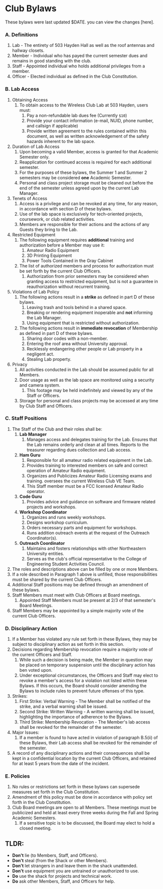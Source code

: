 # Club Bylaws

These bylaws were last updated $DATE. you can view the changes [here].

### A. Definitions
1. Lab - The entirety of 503 Hayden Hall as well as the roof antennas and hallway closets.
2. Member - Individual who has payed the current semester dues and remains in good standing with the club.
3. Staff - Appointed individual who holds additional privileges from a member.
4. Officer - Elected individual as defined in the Club Constitution.

### B. Lab Access
1. Obtaining Access
    1. To obtain access to the Wireless Club Lab at 503 Hayden, users must:
        1. Pay a non-refundable lab dues fee (Currently `$10`)
        2. Provide your contact information (e-mail, NUID, phone number, and callsign if applicable)
        3. Provide written agreement to the rules contained within this document, as well as written acknowledgement of the safety hazards inherent to the lab space.
2. Duration of Lab Access
    1. Upon becoming a valid Member, access is granted for that Academic Semester only.
    2. Reapplication for continued access is required for each additional semester.
    3. For the purposes of these bylaws, the Summer 1 and Summer 2 semesters may be considered **one** Academic Semester.
    4. Personal and class project storage must be cleaned out before the end of the semester unless agreed upon by the current Lab Manager.
3. Tenets of Access
    1. Access is a privilege and can be revoked at any time, for any reason, in accordance with section D of these bylaws.
    2. Use of the lab space is exclusively for tech-oriented projects, coursework, or club related activities.
    3. Members are responsible for their actions and the actions of any Guests they bring to the Lab.
4. Restricted Equipment
    1. The following equipment requires **additional** training and authorization before a Member may use it:
        1. Amateur Radio Equipment
        2. 3D Printing Equipment
        3. Power Tools Contained in the Gray Cabinet
    2. The list of authorized members and process for authorization must be set forth by the current Club Officers.
        1. Authorization from prior semesters may be considered when granting access to restricted equipment, but is not a guarantee in reauthorization without recurrent training.
5. Violations of Lab Policy
    1. The following actions result in a **strike** as defined in part D of these bylaws.
        1. Leaving trash and tools behind in a shared space.
        2. Breaking or rendering equipment inoperable and **not** informing the Lab Manager.
        3. Using equipment that is restricted without authorization.
    2. The following actions result in **immediate revocation** of Membership as defined in part D of these bylaws.
        1. Sharing door codes with a non-member.
        2. Entering the roof area without University approval.
        3. Recklessly endangering other people or Lab property in a negligent act.
        4. Stealing Lab property.
6. Privacy
    1. All activities conducted in the Lab should be assumed public for all Members.
    2. Door usage as well as the lab space are monitored using a security and camera system.
        1. This footage may be held indefinitely and viewed by any of the Staff or Officers.
    3. Storage for personal and class projects may be accessed at any time by Club Staff and Officers.

### C. Staff Positions
1. The Staff of the Club and their roles shall be:
    1. **Lab Manager**
        1. Manages access and delegates training for the Lab. Ensures that the Lab remains orderly and clean at all times. Reports to the treasurer regarding dues collection and Lab access.
    2. **Ham Guru**
        1. Responsible for all amateur radio related equipment in the Lab.
        2. Provides training to interested members on safe and correct operation of Amateur Radio equipment.
        3. Organizes and Publicizes Amateur Radio Licensing exams and training. oversees the current Wireless Club VE Team.
        3. This Staff member must be a FCC licensed Amateur Radio operator.
    3. **Code Guru**
        1. Provides advice and guidance on software and firmware related projects and workshops.
    4. **Workshop Coordinator**
        1. Organizes and runs weekly workshops.
        2. Designs workshop curriculum.
        3. Orders necessary parts and equipment for workshops.
        4. Runs addition outreach events at the request of the Outreach Coordinator(s).
    5. **Outreach Coordinator**
        1. Maintains and fosters relationships with other Northeastern University entities.
        2. Serves as the club's official representative to the College of Engineering Student Activities Council.
2. The roles and descriptions above can be filled by one or more Members.
3. If a role described in Paragraph 1 above is unfilled, those responsibilities must be shared by the current Club Officers.
4. Additional Staff positions may be defined through an amendment of these bylaws.
5. Staff Members must meet with Club Officers at Board meetings.
    1. Appointed Staff Members must be present at 2/3 of that semester's Board Meetings.
6. Staff Members may be appointed by a simple majority vote of the current Club Officers.

### D. Disciplinary Action
1. If a Member has violated any rule set forth in these Bylaws, they may be subject to disciplinary action as set forth in this section.
2. Decisions regarding Membership revocation require a majority vote of the current Officers and Staff.
    1. While such a decision is being made, the Member in question may be placed on temporary suspension until the disciplinary action has ben voted upon.
    2. Under exceptional circumstances, the Officers and Staff may elect to revoke a member's access for a violation not listed within these Bylaws. If this occurs, the Board should consider amending the Bylaws to include rules to prevent future offenses of this type.
3. Strikes:
    1. First Strike: Verbal Warning - The Member shall be notified of the strike, and a verbal warning shall be issued.
    2. Second Strike: Written Warning - A written warning shall be issued, highlighting the importance of adherence to the Bylaws.
    3. Third Strike: Membership Revocation - The Member's lab access shall be revoked for the remainder of the semester.
4. Major Issues:
    1. If a member is found to have acted in violation of paragraph B.5(ii) of these Bylaws, their Lab access shall be revoked for the remainder of the semester.
5. A record of any disciplinary actions and their consequences shall be kept in a confidential location by the current Club Officers, and retained for at least 5 years from the date of the incident.

### E. Policies
1. No rules or restrictions set forth in these bylaws can supersede measures set forth in the Club Constitution.
2. Amendment of this policy must be done in accordance with policy set forth in the Club Constitution.
3. Club Board meetings are open to all Members. These meetings must be publicized and held at least every three weeks during the Fall and Spring Academic Semesters.
    1. If a sensitive topic is to be discussed, the Board may elect to hold a closed meeting.


## TLDR:
- **Don't** lie (to Members, Staff, and Officers). 
- **Don't** steal (from the Shack or other Members). 
- **Don't** let strangers in and leave them in the shack unattended. 
- **Don't** use equipment you are untrained or unauthorized to use.
- **Do** use the shack for projects and technical work.
- **Do** ask other Members, Staff, and Officers for help.